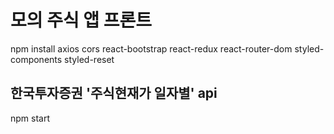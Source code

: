 # 모의 주식 앱 프론트


npm install axios cors react-bootstrap react-redux react-router-dom styled-components styled-reset

## 한국투자증권 '주식현재가 일자별' api

npm start
